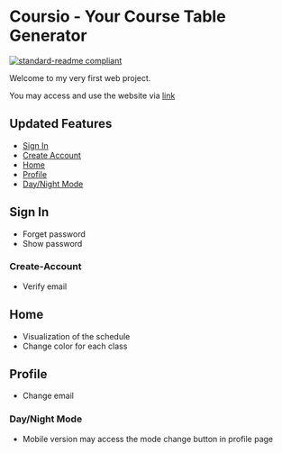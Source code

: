# Coursio - Your Course Table Generator

[![standard-readme compliant](https://img.shields.io/badge/readme%20style-standard-brightgreen.svg?style=flat-square)](https://github.com/RichardLitt/standard-readme)

Welcome to my very first web project.

You may access and use the website via [link](http://303.itpwebdev.com/~kaiyihua/final_project/signin.php)

## Updated Features

- [Sign In](#Sign-In)
- [Create Account](#Create-Account)
- [Home](#Home)
- [Profile](#Profile)
- [Day/Night Mode](#Day/Night-Mode)

## Sign In
- Forget password
- Show password

### Create-Account
- Verify email

## Home
- Visualization of the schedule
- Change color for each class

## Profile
- Change email

### Day/Night Mode
- Mobile version may access the mode change button in profile page


<!-- This module depends upon a knowledge of [Markdown]().

```
```

### Any optional sections

## Usage

```
```

Note: The `license` badge image link at the top of this file should be updated with the correct `:user` and `:repo`.

### Any optional sections

## API

### Any optional sections

## More optional sections

## Contributing

See [the contributing file](CONTRIBUTING.md)!

PRs accepted.

Small note: If editing the Readme, please conform to the [standard-readme](https://github.com/RichardLitt/standard-readme) specification.

### Any optional sections

## License

[MIT © Richard McRichface.](../LICENSE)
 -->
